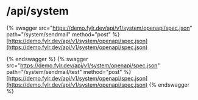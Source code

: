 # /api/system

{% swagger src="https://demo.fylr.dev/api/v1/system/openapi/spec.json" path="/system/sendmail" method="post" %}
[https://demo.fylr.dev/api/v1/system/openapi/spec.json](https://demo.fylr.dev/api/v1/system/openapi/spec.json)

{% endswagger %}
{% swagger src="https://demo.fylr.dev/api/v1/system/openapi/spec.json" path="/system/sendmail/test" method="post" %}
[https://demo.fylr.dev/api/v1/system/openapi/spec.json](https://demo.fylr.dev/api/v1/system/openapi/spec.json)
{% endswagger %}
